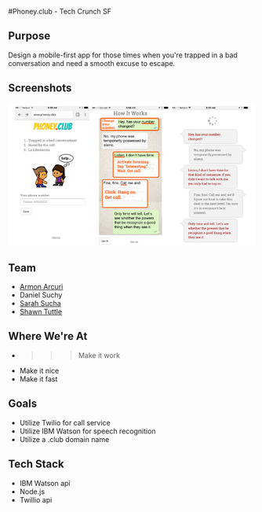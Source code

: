 #Phoney.club - Tech Crunch SF

## Purpose
Design a mobile-first app for those times when you're trapped in a bad conversation and need a smooth excuse to escape.

## Screenshots
![screenshots](/public/screenshots.jpg "screenshots")

## Team
* [Armon Arcuri](https://github.com/armoney)
* Daniel Suchy
* [Sarah Sucha](https://github.com/sarahsucha)
* [Shawn Tuttle](https://github.com/ShawnTe)

## Where We're At
* >>> Make it work
* Make it nice
* Make it fast

## Goals
* Utilize Twilio for call service
* Utilize IBM Watson for speech recognition 
* Utilize a .club domain name

## Tech Stack
* IBM Watson api
* Node.js
* Twillio api

